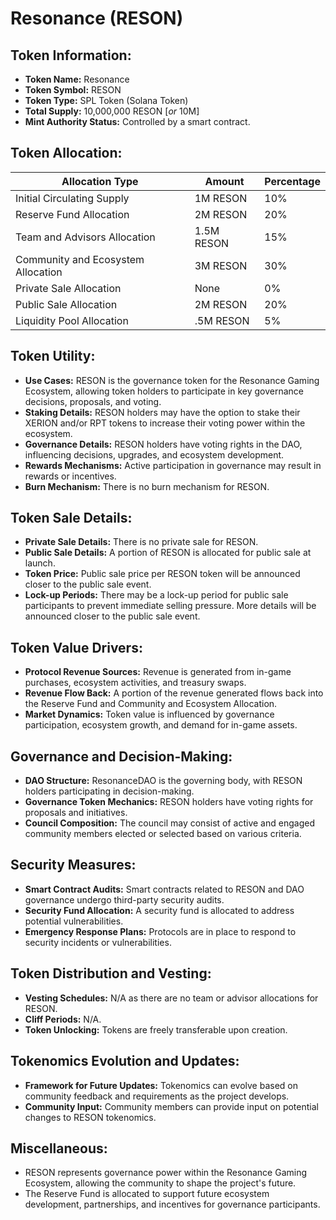 # Resonance (RESON)

## Token Information:
- **Token Name:** Resonance
- **Token Symbol:** RESON
- **Token Type:** SPL Token (Solana Token)
- **Total Supply:** 10,000,000 RESON [<i>or</i> 10M]
- **Mint Authority Status:** Controlled by a smart contract.

## Token Allocation:

| Allocation Type                      | Amount             | Percentage   |
| ----------------------------------- | ------------------- | ------------ |
| Initial Circulating Supply          | 1M RESON     | 10%          |
| Reserve Fund Allocation              | 2M RESON     | 20%          |
| Team and Advisors Allocation        | 1.5M RESON     | 15%          |
| Community and Ecosystem Allocation  | 3M RESON     | 30%          |
| Private Sale Allocation              | None                | 0%           |
| Public Sale Allocation               | 2M RESON     | 20%          |
| Liquidity Pool Allocation            | .5M RESON       | 5%           |

## Token Utility:
- **Use Cases:** RESON is the governance token for the Resonance Gaming Ecosystem, allowing token holders to participate in key governance decisions, proposals, and voting.
- **Staking Details:** RESON holders may have the option to stake their XERION and/or RPT tokens to increase their voting power within the ecosystem.
- **Governance Details:** RESON holders have voting rights in the DAO, influencing decisions, upgrades, and ecosystem development.
- **Rewards Mechanisms:** Active participation in governance may result in rewards or incentives.
- **Burn Mechanism:** There is no burn mechanism for RESON.

## Token Sale Details:
- **Private Sale Details:** There is no private sale for RESON.
- **Public Sale Details:** A portion of RESON is allocated for public sale at launch.
- **Token Price:** Public sale price per RESON token will be announced closer to the public sale event.
- **Lock-up Periods:** There may be a lock-up period for public sale participants to prevent immediate selling pressure. More details will be announced closer to the public sale event.

## Token Value Drivers:
- **Protocol Revenue Sources:** Revenue is generated from in-game purchases, ecosystem activities, and treasury swaps.
- **Revenue Flow Back:** A portion of the revenue generated flows back into the Reserve Fund and Community and Ecosystem Allocation.
- **Market Dynamics:** Token value is influenced by governance participation, ecosystem growth, and demand for in-game assets.

## Governance and Decision-Making:
- **DAO Structure:** ResonanceDAO is the governing body, with RESON holders participating in decision-making.
- **Governance Token Mechanics:** RESON holders have voting rights for proposals and initiatives.
- **Council Composition:** The council may consist of active and engaged community members elected or selected based on various criteria.

## Security Measures:
- **Smart Contract Audits:** Smart contracts related to RESON and DAO governance undergo third-party security audits.
- **Security Fund Allocation:** A security fund is allocated to address potential vulnerabilities.
- **Emergency Response Plans:** Protocols are in place to respond to security incidents or vulnerabilities.

## Token Distribution and Vesting:
- **Vesting Schedules:** N/A as there are no team or advisor allocations for RESON.
- **Cliff Periods:** N/A.
- **Token Unlocking:** Tokens are freely transferable upon creation.

## Tokenomics Evolution and Updates:
- **Framework for Future Updates:** Tokenomics can evolve based on community feedback and requirements as the project develops.
- **Community Input:** Community members can provide input on potential changes to RESON tokenomics.

## Miscellaneous:
- RESON represents governance power within the Resonance Gaming Ecosystem, allowing the community to shape the project's future.
- The Reserve Fund is allocated to support future ecosystem development, partnerships, and incentives for governance participants.

